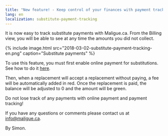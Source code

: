 ```yaml
---
title: "New feature! - Keep control of your finances with payment tracking"
lang: en
localization: substitute-payment-tracking
---
```

It is now easy to track substitute payments with Maligue.ca. From the Billing view, you will be able to see at any time the amounts you did not collect.

{% include image.html src="2018-03-02-substitute-payment-tracking-en.png" caption="Substitute payments" %}

To use this feature, you must first enable online payment for substitutions. See how to do it [here](http://blog.maligue.ca/subtitute-payments/).

Then, when a replacement will accept a replacement without paying, a fee will be automatically added in red. Once the replacement is paid, the balance will be adjusted to 0 and the amount will be green.

Do not lose track of any payments with online payment and payment tracking!

If you have any questions or comments please contact us at [info@maligue.ca](mailto:info@maligue.ca).

By Simon.
